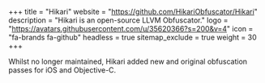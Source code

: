 +++
title           = "Hikari"
website         = "https://github.com/HikariObfuscator/Hikari"
description     = "Hikari is an open-source LLVM Obfuscator."
logo            = "https://avatars.githubusercontent.com/u/35620366?s=200&v=4"
icon            = "fa-brands fa-github"
headless        = true
sitemap_exclude = true
weight          = 30
+++

Whilst no longer maintained, Hikari added new and original obfuscation passes for iOS and Objective-C.
